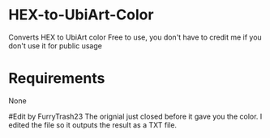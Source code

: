 # HEX-to-UbiArt-Color
Converts HEX to UbiArt color
Free to use, you don't have to credit me if you don't use it for public usage
# Requirements
None

#Edit by FurryTrash23
The orignial just closed before it gave you the color. I edited the file so it outputs the result as a TXT file.
